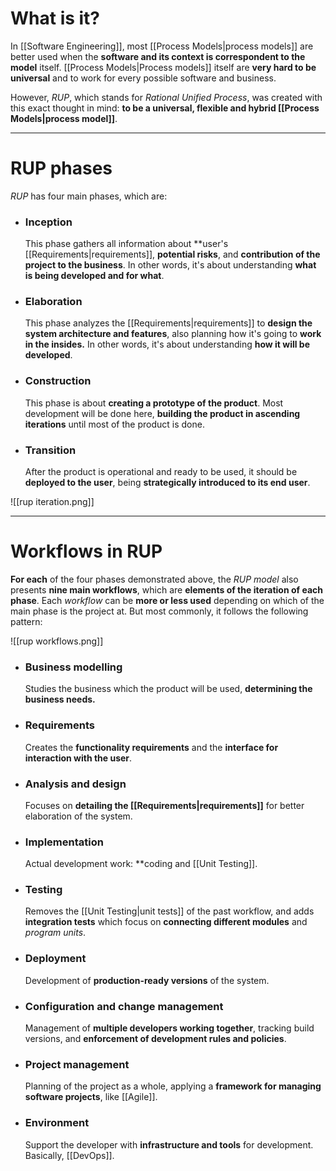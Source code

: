 # What is it?

In [[Software Engineering]], most [[Process Models|process models]] are better used when the **software and its context is correspondent to the model** itself. [[Process Models|Process models]] itself are **very hard to be universal** and to work for every possible software and business.

However, *RUP*, which stands for *Rational Unified Process*, was created with this exact thought in mind: **to be a universal, flexible and hybrid [[Process Models|process model]]**. 
___
# RUP phases

*RUP* has four main phases, which are:

- ### Inception
	This phase gathers all information about **user's [[Requirements|requirements]], **potential risks**, and **contribution of the project to the business**. In other words, it's about understanding **what is being developed and for what**.
	
- ### Elaboration
	This phase analyzes the [[Requirements|requirements]] to **design the system architecture and features**, also planning how it's going to **work in the insides.** In other words, it's about understanding **how it will be developed**.

- ### Construction
	This phase is about **creating a prototype of the product**. Most development will be done here, **building the product in ascending iterations** until most of the product is done.

- ### Transition
	After the product is operational and ready to be used, it should be **deployed to the user**, being **strategically introduced to its end user**.

![[rup iteration.png]]
___
# Workflows in RUP

**For each** of the four phases demonstrated above, the *RUP model* also presents **nine main workflows**, which are **elements of the iteration of each phase**. Each *workflow* can be **more or less used** depending on which of the main phase is the project at. But most commonly, it follows the following pattern:

![[rup workflows.png]]

- ### Business modelling
	Studies the business which the product will be used, **determining the business needs.**

- ### Requirements
	Creates the **functionality requirements** and the **interface for interaction with the user**.

- ### Analysis and design
	Focuses on **detailing the [[Requirements|requirements]]** for better elaboration of the system.

- ### Implementation
	Actual development work: **coding and [[Unit Testing]].

- ### Testing
	Removes the [[Unit Testing|unit tests]] of the past workflow, and adds **integration tests** which focus on **connecting different modules** and *program units*.

- ### Deployment
	Development of **production-ready versions** of the system.

- ### Configuration and change management
	Management of **multiple developers working together**, tracking build versions, and **enforcement of development rules and policies**.

- ### Project management
	Planning of the project as a whole, applying a **framework for managing software projects**, like [[Agile]].

- ### Environment
	Support the developer with **infrastructure and tools** for development. Basically, [[DevOps]].


